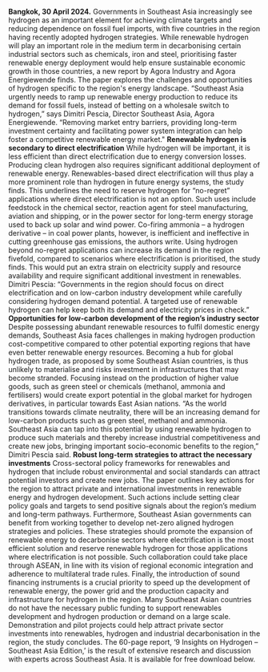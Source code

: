 **Bangkok, 30 April 2024.** Governments in Southeast Asia increasingly see hydrogen as an important element for achieving climate targets and reducing dependence on fossil fuel imports, with five countries in the region having recently adopted hydrogen strategies.
While renewable hydrogen will play an important role in the medium term in decarbonising certain industrial sectors such as chemicals, iron and steel, prioritising faster renewable energy deployment would help ensure sustainable economic growth in those countries, a new report by Agora Industry and Agora Energiewende finds.
The paper explores the challenges and opportunities of hydrogen specific to the region's energy landscape.
“Southeast Asia urgently needs to ramp up renewable energy production to reduce its demand for fossil fuels, instead of betting on a wholesale switch to hydrogen,” says Dimitri Pescia, Director Southeast Asia, Agora Energiewende. “Removing market entry barriers, providing long-term investment certainty and facilitating power system integration can help foster a competitive renewable energy market."
**Renewable hydrogen is secondary to direct electrification**
While hydrogen will be important, it is less efficient than direct electrification due to energy conversion losses. Producing clean hydrogen also requires significant additional deployment of renewable energy.
Renewables-based direct electrification will thus play a more prominent role than hydrogen in future energy systems, the study finds. This underlines the need to reserve hydrogen for “no-regret” applications where direct electrification is not an option. Such uses include feedstock in the chemical sector, reaction agent for steel manufacturing, aviation and shipping, or in the power sector for long-term energy storage used to back up solar and wind power. Co-firing ammonia – a hydrogen derivative – in coal power plants, however, is inefficient and ineffective in cutting greenhouse gas emissions, the authors write.
Using hydrogen beyond no-regret applications can increase its demand in the region fivefold, compared to scenarios where electrification is prioritised, the study finds. This would put an extra strain on electricity supply and resource availability and require significant additional investment in renewables.
Dimitri Pescia: “Governments in the region should focus on direct electrification and on low-carbon industry development while carefully considering hydrogen demand potential. A targeted use of renewable hydrogen can help keep both its demand and electricity prices in check.”
**Opportunities for low-carbon development of the region’s industry sector**
Despite possessing abundant renewable resources to fulfil domestic energy demands, Southeast Asia faces challenges in making hydrogen production cost-competitive compared to other potential exporting regions that have even better renewable energy resources.
Becoming a hub for global hydrogen trade, as proposed by some Southeast Asian countries, is thus unlikely to materialise and risks investment in infrastructures that may become stranded. Focusing instead on the production of higher value goods, such as green steel or chemicals (methanol, ammonia and fertilisers) would create export potential in the global market for hydrogen derivatives, in particular towards East Asian nations.
“As the world transitions towards climate neutrality, there will be an increasing demand for low-carbon products such as green steel, methanol and ammonia. Southeast Asia can tap into this potential by using renewable hydrogen to produce such materials and thereby increase industrial competitiveness and create new jobs, bringing important socio-economic benefits to the region,” Dimitri Pescia said.
**Robust long-term strategies to attract the necessary investments**
Cross-sectoral policy frameworks for renewables and hydrogen that include robust environmental and social standards can attract potential investors and create new jobs. The paper outlines key actions for the region to attract private and international investments in renewable energy and hydrogen development. Such actions include setting clear policy goals and targets to send positive signals about the region’s medium and long-term pathways.
Furthermore, Southeast Asian governments can benefit from working together to develop net-zero aligned hydrogen strategies and policies. These strategies should promote the expansion of renewable energy to decarbonise sectors where electrification is the most efficient solution and reserve renewable hydrogen for those applications where electrification is not possible. Such collaboration could take place through ASEAN, in line with its vision of regional economic integration and adherence to multilateral trade rules.
Finally, the introduction of sound financing instruments is a crucial priority to speed up the development of renewable energy, the power grid and the production capacity and infrastructure for hydrogen in the region. Many Southeast Asian countries do not have the necessary public funding to support renewables development and hydrogen production or demand on a large scale. Demonstration and pilot projects could help attract private sector investments into renewables, hydrogen and industrial decarbonisation in the region, the study concludes.
The 60-page report, ‘9 Insights on Hydrogen – Southeast Asia Edition,’ is the result of extensive research and discussion with experts across Southeast Asia. It is available for free download below.
